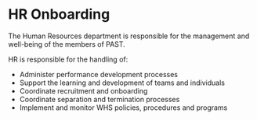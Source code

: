 # **HR Onboarding**

The Human Resources department is responsible for the management and well-being of the members of PAST.

HR is responsible for the handling of:
- Administer performance development processes
- Support the learning and development of teams and individuals
- Coordinate recruitment and onboarding
- Coordinate separation and termination processes
- Implement and monitor WHS policies, procedures and programs

